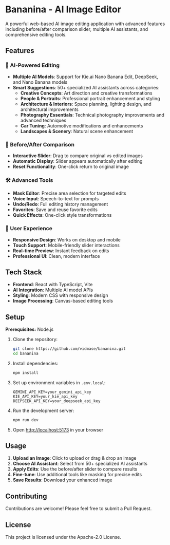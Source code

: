 # Bananina - AI Image Editor

A powerful web-based AI image editing application with advanced features including before/after comparison slider, multiple AI assistants, and comprehensive editing tools.

## Features

### 🎨 AI-Powered Editing
- **Multiple AI Models**: Support for Kie.ai Nano Banana Edit, DeepSeek, and Nano Banana models
- **Smart Suggestions**: 50+ specialized AI assistants across categories:
  - **Creative Concepts**: Art direction and creative transformations
  - **People & Portraits**: Professional portrait enhancement and styling
  - **Architecture & Interiors**: Space planning, lighting design, and architectural improvements
  - **Photography Essentials**: Technical photography improvements and advanced techniques
  - **Car Tuning**: Automotive modifications and enhancements
  - **Landscapes & Scenery**: Natural scene enhancement

### 🔄 Before/After Comparison
- **Interactive Slider**: Drag to compare original vs edited images
- **Automatic Display**: Slider appears automatically after editing
- **Reset Functionality**: One-click return to original image

### 🛠️ Advanced Tools
- **Mask Editor**: Precise area selection for targeted edits
- **Voice Input**: Speech-to-text for prompts
- **Undo/Redo**: Full editing history management
- **Favorites**: Save and reuse favorite edits
- **Quick Effects**: One-click style transformations

### 📱 User Experience
- **Responsive Design**: Works on desktop and mobile
- **Touch Support**: Mobile-friendly slider interactions
- **Real-time Preview**: Instant feedback on edits
- **Professional UI**: Clean, modern interface

## Tech Stack

- **Frontend**: React with TypeScript, Vite
- **AI Integration**: Multiple AI model APIs
- **Styling**: Modern CSS with responsive design
- **Image Processing**: Canvas-based editing tools

## Setup

**Prerequisites:** Node.js

1. Clone the repository:
   ```bash
   git clone https://github.com/vidmase/bananina.git
   cd bananina
   ```

2. Install dependencies:
   ```bash
   npm install
   ```

3. Set up environment variables in `.env.local`:
   ```
   GEMINI_API_KEY=your_gemini_api_key
   KIE_API_KEY=your_kie_api_key
   DEEPSEEK_API_KEY=your_deepseek_api_key
   ```

4. Run the development server:
   ```bash
   npm run dev
   ```

5. Open [http://localhost:5173](http://localhost:5173) in your browser

## Usage

1. **Upload an Image**: Click to upload or drag & drop an image
2. **Choose AI Assistant**: Select from 50+ specialized AI assistants
3. **Apply Edits**: Use the before/after slider to compare results
4. **Fine-tune**: Use additional tools like masking for precise edits
5. **Save Results**: Download your enhanced image

## Contributing

Contributions are welcome! Please feel free to submit a Pull Request.

## License

This project is licensed under the Apache-2.0 License.
